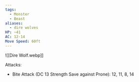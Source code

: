 ```yaml
---
tags:
  - Monster
  - Beast
aliases:
  - dire wolves
HP: ~41
AC: 12-14
Move Speed: 60ft
---
```

![[Dire Wolf.webp]]

Attacks:
- Bite Attack (DC 13 Strength Save against Prone): 12, 11, 8, 14
